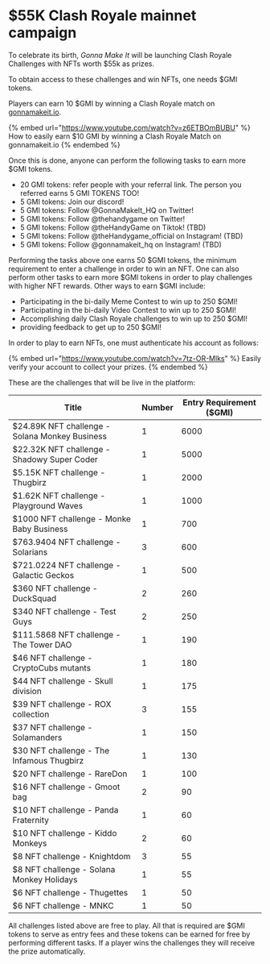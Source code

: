 # $55K Clash Royale mainnet campaign

To celebrate its birth, _Gonna Make It_ will be launching Clash Royale Challenges with NFTs worth $55k as prizes.&#x20;

To obtain access to these challenges and win NFTs, one needs $GMI tokens.

Players can earn 10 $GMI by winning a Clash Royale match on [gonnamakeit.io](https://gonnamakeit.io).&#x20;

{% embed url="https://www.youtube.com/watch?v=z6ETBOmBUBU" %}
How to easily earn $10 GMI by winning a Clash Royale Match on gonnamakeit.io
{% endembed %}

Once this is done, anyone can perform the following tasks to earn more $GMI tokens.&#x20;

* 20 GMI tokens: refer people with your referral link. The person you referred earns 5 GMI TOKENS TOO!&#x20;
* 5 GMI tokens: Join our discord!
* 5 GMI tokens: Follow @GonnaMakeIt\_HQ on Twitter!&#x20;
* 5 GMI tokens: Follow @thehandygame on Twitter!
* 5 GMI tokens: Follow @theHandyGame on Tiktok! (TBD)
* 5 GMI tokens: Follow @theHandygame\_official on Instagram! (TBD)
* 5 GMI tokens: Follow @gonnamakeit\_hq on Instagram! (TBD)

Performing the tasks above one earns 50 $GMI tokens, the minimum requirement to enter a challenge in order to win an NFT. One can also perform other tasks to earn more $GMI tokens in order to play challenges with higher NFT rewards. Other ways to earn $GMI include:

* Participating in the bi-daily Meme Contest to win up to 250 $GMI!&#x20;
* Participating in the bi-daily Video Contest to win up to 250 $GMI!
* Accomplishing daily Clash Royale challenges to win up to 250 $GMI!
* providing feedback to get up to 250 $GMI!

In order to play to earn NFTs, one must authenticate his account as follows:

{% embed url="https://www.youtube.com/watch?v=7tz-OR-Mlks" %}
Easily verify your account to collect your prizes.
{% endembed %}

These are the challenges that will be live in the platform:

| Title                                          | Number | Entry Requirement ($GMI) |
| ---------------------------------------------- | ------ | ------------------------ |
| $24.89K NFT challenge - Solana Monkey Business | 1      | 6000                     |
| $22.32K NFT challenge - Shadowy Super Coder    | 1      | 5000                     |
| $5.15K NFT challenge - Thugbirz                | 1      | 2000                     |
| $1.62K NFT challenge - Playground Waves        | 1      | 1000                     |
| $1000 NFT challenge - Monke Baby Business      | 1      | 700                      |
| $763.9404 NFT challenge - Solarians            | 3      | 600                      |
| $721.0224 NFT challenge - Galactic Geckos      | 1      | 500                      |
| $360 NFT challenge - DuckSquad                 | 2      | 260                      |
| $340 NFT challenge - Test Guys                 | 2      | 250                      |
| $111.5868 NFT challenge - The Tower DAO        | 1      | 190                      |
| $46 NFT challenge - CryptoCubs mutants         | 1      | 180                      |
| $44 NFT challenge - Skull division             | 1      | 175                      |
| $39 NFT challenge - ROX collection             | 3      | 155                      |
| $37 NFT challenge - Solamanders                | 1      | 150                      |
| $30 NFT challenge - The Infamous Thugbirz      | 1      | 130                      |
| $20 NFT challenge - RareDon                    | 1      | 100                      |
| $16 NFT challenge - Gmoot bag                  | 2      | 90                       |
| $10 NFT challenge - Panda Fraternity           | 1      | 60                       |
| $10 NFT challenge - Kiddo Monkeys              | 2      | 60                       |
| $8 NFT challenge - Knightdom                   | 3      | 55                       |
| $8 NFT challenge - Solana Monkey Holidays      | 1      | 55                       |
| $6 NFT challenge - Thugettes                   | 1      | 50                       |
| $6 NFT challenge - MNKC                        | 1      | 50                       |

All challenges listed above are free to play. All that is required are $GMI tokens to serve as entry fees and these tokens can be earned for free by performing different tasks. If a player wins the challenges they will receive the prize automatically.
